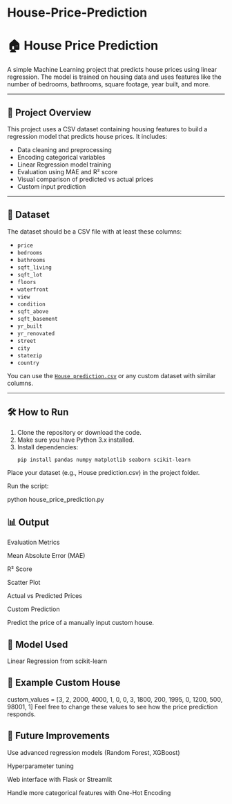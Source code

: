 # House-Price-Prediction
# 🏠 House Price Prediction

A simple Machine Learning project that predicts house prices using linear regression. The model is trained on housing data and uses features like the number of bedrooms, bathrooms, square footage, year built, and more.

---

## 📌 Project Overview

This project uses a CSV dataset containing housing features to build a regression model that predicts house prices. It includes:

- Data cleaning and preprocessing
- Encoding categorical variables
- Linear Regression model training
- Evaluation using MAE and R² score
- Visual comparison of predicted vs actual prices
- Custom input prediction

---

## 📁 Dataset

The dataset should be a CSV file with at least these columns:

- `price`
- `bedrooms`
- `bathrooms`
- `sqft_living`
- `sqft_lot`
- `floors`
- `waterfront`
- `view`
- `condition`
- `sqft_above`
- `sqft_basement`
- `yr_built`
- `yr_renovated`
- `street`
- `city`
- `statezip`
- `country`

You can use the [`House prediction.csv`](https://www.kaggle.com/) or any custom dataset with similar columns.

---

## 🛠 How to Run

1. Clone the repository or download the code.
2. Make sure you have Python 3.x installed.
3. Install dependencies:
   ```bash
   pip install pandas numpy matplotlib seaborn scikit-learn
   ```
Place your dataset (e.g., House prediction.csv) in the project folder.

Run the script:

python house_price_prediction.py
## 📊 Output
Evaluation Metrics

Mean Absolute Error (MAE)

R² Score

Scatter Plot

Actual vs Predicted Prices

Custom Prediction

Predict the price of a manually input custom house.

## 🧠 Model Used
Linear Regression from scikit-learn

## 🧪 Example Custom House

custom_values = [3, 2, 2000, 4000, 1, 0, 0, 3, 1800, 200, 1995, 0, 1200, 500, 98001, 1]
Feel free to change these values to see how the price prediction responds.

## 🚀 Future Improvements
Use advanced regression models (Random Forest, XGBoost)

Hyperparameter tuning

Web interface with Flask or Streamlit

Handle more categorical features with One-Hot Encoding
